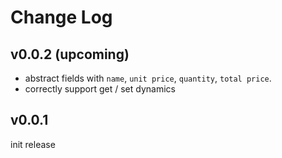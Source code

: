 # Change Log

## v0.0.2 (upcoming)

 - abstract fields with `name`, `unit price`, `quantity`, `total price`.
 - correctly support get / set dynamics 


## v0.0.1

init release
